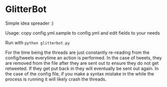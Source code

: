 # GlitterBot
Simple idea spreader :)


Usage: copy config.yml.sample to config.yml and edit fields to your needs

Run with `python glitterbot.py`



For the time being the threads are just constantly re-reading from the config/tweets everytime an action is performed. In the case of tweets, they are removed from the file after they are sent out to ensure they do not get retweeted. If they get put back in they will eventually be sent out again.  In the case of the config file, if you make a syntax mistake in the while the process is running it will likely crash the threads.

